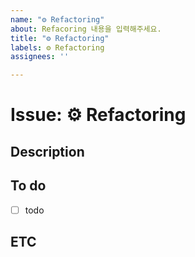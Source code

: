 ```yaml
---
name: "⚙️ Refactoring"
about: Refacoring 내용을 입력해주세요.
title: "⚙️ Refactoring"
labels: ⚙️ Refactoring
assignees: ''

---
```


# Issue: ⚙️ Refactoring

## Description

<!--수정이 필요한 내용-->

## To do

<!--수정될 내용-->

- [ ] todo

## ETC

<!--기타사항-->
